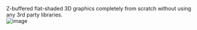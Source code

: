Z-buffered flat-shaded 3D graphics completely from scratch without using any 3rd party libraries.
<br>
![image](https://github.com/Freya-Ebba-Christ/3D_Graphics_in-Java/assets/57752514/082afe69-455e-4277-94b4-dd82414caf7d)
